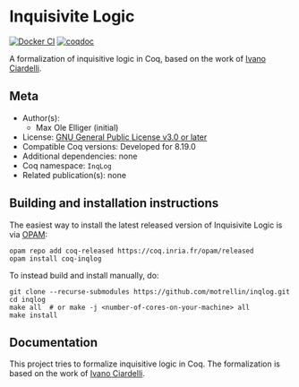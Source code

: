 <!---
This file was generated from `meta.yml`, please do not edit manually.
Follow the instructions on https://github.com/coq-community/templates to regenerate.
--->
# Inquisivite Logic

[![Docker CI][docker-action-shield]][docker-action-link]
[![coqdoc][coqdoc-shield]][coqdoc-link]

[docker-action-shield]: https://github.com/motrellin/inqlog/actions/workflows/docker-action.yml/badge.svg?branch=main
[docker-action-link]: https://github.com/motrellin/inqlog/actions/workflows/docker-action.yml


[coqdoc-shield]: https://img.shields.io/badge/docs-coqdoc-blue.svg
[coqdoc-link]: https://motrellin.github.io/inqlog/./docs/toc.html


A formalization of inquisitive logic in Coq, based on the work of
[Ivano Ciardelli](doi.org/10.1007/978-3-031-09706-5).


## Meta

- Author(s):
  - Max Ole Elliger (initial)
- License: [GNU General Public License v3.0 or later](LICENSE)
- Compatible Coq versions: Developed for 8.19.0
- Additional dependencies: none
- Coq namespace: `InqLog`
- Related publication(s): none

## Building and installation instructions

The easiest way to install the latest released version of Inquisivite Logic
is via [OPAM](https://opam.ocaml.org/doc/Install.html):

```shell
opam repo add coq-released https://coq.inria.fr/opam/released
opam install coq-inqlog
```

To instead build and install manually, do:

``` shell
git clone --recurse-submodules https://github.com/motrellin/inqlog.git
cd inqlog
make all  # or make -j <number-of-cores-on-your-machine> all
make install
```


## Documentation

This project tries to formalize inquisitive logic in Coq. The formalization
is based on the work of [Ivano Ciardelli](doi.org/10.1007/978-3-031-09706-5).
